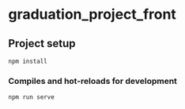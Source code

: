 # graduation_project_front

## Project setup
```
npm install
```

### Compiles and hot-reloads for development
```
npm run serve
```

